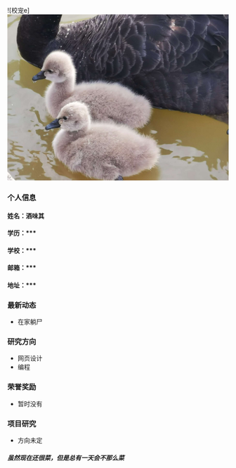 ![校宠e]
![](/eee.jpg)

### 个人信息
#### 姓名：酒味其
#### 学历：***
#### 学校：***
#### 邮箱：***
#### 地址：***

### 最新动态
- 在家躺尸

### 研究方向
- 网页设计
- 编程

### 荣誉奖励
- 暂时没有

### 项目研究
- 方向未定

##### 虽然现在还很菜，但是总有一天会不那么菜
